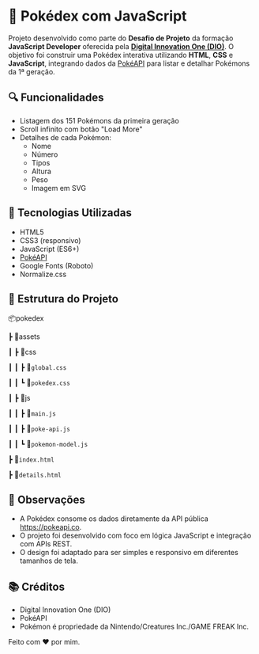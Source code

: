 # 📘 Pokédex com JavaScript

Projeto desenvolvido como parte do **Desafio de Projeto** da formação **JavaScript Developer** oferecida pela **[Digital Innovation One (DIO)](https://www.dio.me/)**. O objetivo foi construir uma Pokédex interativa utilizando **HTML**, **CSS** e **JavaScript**, integrando dados da [PokéAPI](https://pokeapi.co/) para listar e detalhar Pokémons da 1ª geração.

## 🔍 Funcionalidades

- Listagem dos 151 Pokémons da primeira geração
- Scroll infinito com botão "Load More"
- Detalhes de cada Pokémon:
  - Nome
  - Número
  - Tipos
  - Altura
  - Peso
  - Imagem em SVG

## 🧪 Tecnologias Utilizadas

- HTML5
- CSS3 (responsivo)
- JavaScript (ES6+)
- [PokéAPI](https://pokeapi.co/)
- Google Fonts (Roboto)
- Normalize.css

## 📁 Estrutura do Projeto

📦pokedex

┣ 📁assets

┃ ┣ 📁css

┃ ┃ ┣ 📄`global.css`

┃ ┃ ┗ 📄`pokedex.css`

┃ ┣ 📁js

┃ ┃ ┣ 📄`main.js`

┃ ┃ ┣ 📄`poke-api.js`

┃ ┃ ┗ 📄`pokemon-model.js`

┣ 📄`index.html`

┣ 📄`details.html`

## 📌 Observações

  * A Pokédex consome os dados diretamente da API pública https://pokeapi.co.
  * O projeto foi desenvolvido com foco em lógica JavaScript e integração com APIs REST.
  * O design foi adaptado para ser simples e responsivo em diferentes tamanhos de tela.

## 📚 Créditos

  * Digital Innovation One (DIO)
  * PokéAPI
  * Pokémon é propriedade da Nintendo/Creatures Inc./GAME FREAK Inc.

Feito com ❤️ por mim.

<!-- 
## 📷 Demonstração

![preview da pokedex]()
-->
